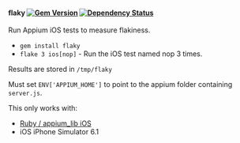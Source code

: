 #### flaky [![Gem Version](https://badge.fury.io/rb/flaky.png)](http://rubygems.org/gems/flaky) [![Dependency Status](https://gemnasium.com/bootstraponline/flaky.png)](https://gemnasium.com/bootstraponline/flaky) 

Run Appium iOS tests to measure flakiness.

- `gem install flaky`
- `flake 3 ios[nop]` - Run the iOS test named nop 3 times.

Results are stored in `/tmp/flaky`

Must set `ENV['APPIUM_HOME']` to point to the appium folder containing `server.js`.

This only works with:

- [Ruby / appium_lib iOS](https://github.com/appium/ruby_lib_ios)
- iOS iPhone Simulator 6.1